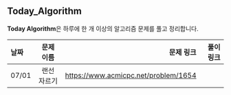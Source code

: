 ## Today_Algorithm

**Today Algorithm**은 하루에 한 개 이상의 알고리즘 문제를 풀고 정리합니다.

| 날짜 | 문제 이름 | 문제 링크 | 풀이 링크 |
| :--- |   :---:   | --------:|  --------:|
| 07/01 | 랜선 자르기  | https://www.acmicpc.net/problem/1654  |   |
